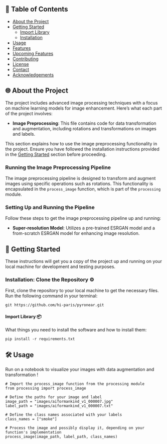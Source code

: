 ## 📝 Table of Contents
- [About the Project](#about-the-project)
- [Getting Started](#getting-started)
  - [Import Library](#prerequisites)
  - [Installation](#installation)
- [Usage](#usage)
- [Features](#features)
- [Upcoming Features](#upcoming-features)
- [Contributing](#contributing)
- [License](#license)
- [Contact](#contact)
- [Acknowledgements](#acknowledgements)

## 🌐 About the Project
The project includes advanced image processing techniques with a focus on machine learning models for image enhancement. Here’s what each part of the project involves:

- **Image Preprocessing**: This file contains code for data transformation and augmentation, including rotations and transformations on images and labels.

This section explains how to use the image preprocessing functionality in the project. Ensure you have followed the installation instructions provided in the [Getting Started](#getting-started) section before proceeding.

### Running the Image Preprocessing Pipeline

The image preprocessing pipeline is designed to transform and augment images using specific operations such as rotations. This functionality is encapsulated in the `process_image` function, which is part of the `processing` module.

### Setting Up and Running the Pipeline

Follow these steps to get the image preprocessing pipeline up and running:

- **Super-resolution Model**: Utilizes a pre-trained ESRGAN model and a from-scratch ESRGAN model for enhancing image resolution.

## 🚀 Getting Started
These instructions will get you a copy of the project up and running on your local machine for development and testing purposes.

### Installation: Clone the Repository ⚙️
First, clone the repository to your local machine to get the necessary files. Run the following command in your terminal:

```git https://github.com/hi-paris/pyronear.git```

#### Import Library 📦
What things you need to install the software and how to install them:

```pip install -r requirements.txt```

## 🛠 Usage
Run on a notebook to visualize your images with data augmentation and transformation !

```
# Import the process_image function from the processing module
from processing import process_image

# Define the paths for your image and label
image_path = "images/aiformankind_v1_000007.jpg"
label_path = "images/aiformankind_v1_000007.txt"

# Define the class names associated with your labels
class_names = ["smoke"]

# Process the image and possibly display it, depending on your function's implementation
process_image(image_path, label_path, class_names)
```


